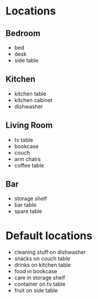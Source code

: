 # Locations

## Bedroom


* bed
* desk
* side table


## Kitchen

* kitchen table
* kitchen cabinet
* dishwasher


## Living Room

* tv table
* bookcase
* couch
* arm chairs
* coffee table

## Bar

* storage shelf
* bar table
* spare table

# Default locations

* cleaning stuff on dishwasher
* snacks on couch table
* drinks on kitchen table
* food in bookcase
* care in storage shelf
* container on tv table
* fruit on side table
